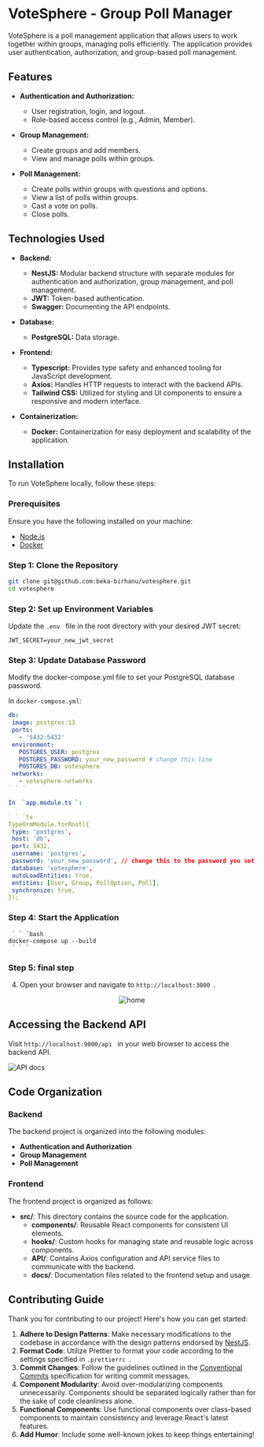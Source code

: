 
# VoteSphere - Group Poll Manager

VoteSphere is a poll management application that allows users to work together within groups, managing polls efficiently. The application provides user authentication, authorization, and group-based poll management.

## Features

- **Authentication and Authorization:**
  - User registration, login, and logout.
  - Role-based access control (e.g., Admin, Member).

- **Group Management:**
  - Create groups and add members.
  - View and manage polls within groups.

- **Poll Management:**
  - Create polls within groups with questions and options.
  - View a list of polls within groups.
  - Cast a vote on polls.
  - Close polls.

## Technologies Used

- **Backend:**
  - **NestJS:** Modular backend structure with separate modules for authentication and authorization, group management, and poll management.
  - **JWT:** Token-based authentication.
  - **Swagger:** Documenting the API endpoints.

- **Database:**
  - **PostgreSQL:** Data storage.

- **Frontend:**
  - **Typescript:** Provides type safety and enhanced tooling for JavaScript development.
  - **Axios:** Handles HTTP requests to interact with the backend APIs.
  - **Tailwind CSS:** Utilized for styling and UI components to ensure a responsive and modern interface.

- **Containerization:**
  - **Docker:** Containerization for easy deployment and scalability of the application.

## Installation

To run VoteSphere locally, follow these steps:

### Prerequisites

Ensure you have the following installed on your machine:
- [Node.js](https://nodejs.org/)
- [Docker](https://www.docker.com/)

### Step 1: Clone the Repository

``` bash
git clone git@github.com:beka-birhanu/votesphere.git
cd votesphere
```

### Step 2: Set up Environment Variables

Update the  `.env ` file in the root directory with your desired JWT secret:

 ``` plain-text
JWT_SECRET=your_new_jwt_secret
 ```

### Step 3: Update Database Password

Modify the docker-compose.yml file to set your PostgreSQL database password.

In  ` docker-compose.yml `:

 ```yaml
db:
  image: postgres:13
  ports:
    - '5432:5432'
  environment:
    POSTGRES_USER: postgres
    POSTGRES_PASSWORD: your_new_password # change this line
    POSTGRES_DB: votesphere
  networks:
    - votesphere-networks
 ` ` `

In  `app.module.ts `:

 ` ` `ts
TypeOrmModule.forRoot({
  type: 'postgres',
  host: 'db',
  port: 5432,
  username: 'postgres',
  password: 'your_new_password', // change this to the password you set in docker-compose.yml
  database: 'votesphere',
  autoLoadEntities: true,
  entities: [User, Group, PollOption, Poll],
  synchronize: true,
});
 ```

### Step 4: Start the Application
     ` ` `bash
    docker-compose up --build
     ` ` `

### Step 5: final step
4. Open your browser and navigate to  `http://localhost:3000 `.

<p align="center">
<img src="./frontend/screen-shots/home + members.png" alt="home">
</p>

## Accessing the Backend API

Visit  `http://localhost:9000/api ` in your web browser to access the backend API.

![API docs](./backend/screenshot/api-docs.png)

## Code Organization

### Backend

The backend project is organized into the following modules:

- **Authentication and Authorization**
- **Group Management**
- **Poll Management**

### Frontend

The frontend project is organized as follows:

- **src/**: This directory contains the source code for the application.
  - **components/**: Reusable React components for consistent UI elements.
  - **hooks/**: Custom hooks for managing state and reusable logic across components.
  - **API/**: Contains Axios configuration and API service files to communicate with the backend.
  - **docs/**: Documentation files related to the frontend setup and usage.

## Contributing Guide

Thank you for contributing to our project! Here's how you can get started:

1. **Adhere to Design Patterns**: Make necessary modifications to the codebase in accordance with the design patterns endorsed by [NestJS](https://docs.nestjs.com/).
2. **Format Code**: Utilize Prettier to format your code according to the settings specified in  `.prettierrc `.
3. **Commit Changes**: Follow the guidelines outlined in the [Conventional Commits](https://www.conventionalcommits.org/en/v1.0.0/) specification for writing commit messages.
4. **Component Modularity**: Avoid over-modularizing components unnecessarily. Components should be separated logically rather than for the sake of code cleanliness alone.
5. **Functional Components**: Use functional components over class-based components to maintain consistency and leverage React's latest features.
6. **Add Humor**: Include some well-known jokes to keep things entertaining!
